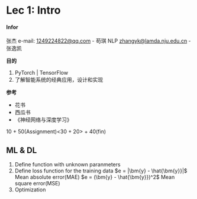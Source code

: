 # Lec 1: Intro

#### Infor

张杰 e-mail: 
1249224822@qq.com - 苟琪 NLP
zhangyk@lamda.nju.edu.cn - 张逸凯

**目的**
1. PyTorch | TensorFlow
2. 了解智能系统的经典应用，设计和实现

**参考**
- 花书
- 西瓜书
- 《神经网络与深度学习》

10 + 50(Assignment)<30 + 20> + 40(fin)

## ML & DL

1. Define function with unknown paranmeters
2. Define loss function for the training data
    $e = |\bm{y} - \hat{\bm{y}}|$ Mean absolute error(MAE) 
    $e = (\bm{y} - \hat{\bm{y}})^2$ Mean square error(MSE)
3. Optimization